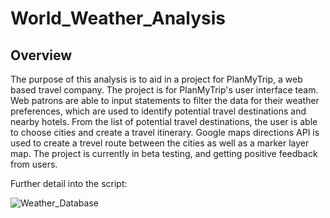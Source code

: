 # World_Weather_Analysis

## Overview

The purpose of this analysis is to aid in a project for PlanMyTrip, a web based travel company. The project is for PlanMyTrip's user interface team. Web patrons are able to input statements to filter the data for their weather preferences, which are used to identify potential travel destinations and nearby hotels. From the list of potential travel destinations, the user is able to choose cities and create a travel itinerary. Google maps directions API is used to create a trevel route between the cities as well as a marker layer map. The project is currently in beta testing, and getting positive feedback from users. 

Further detail into the script:

![Weather_Database](/Weather_Database/Weather_Database.ipynb)
